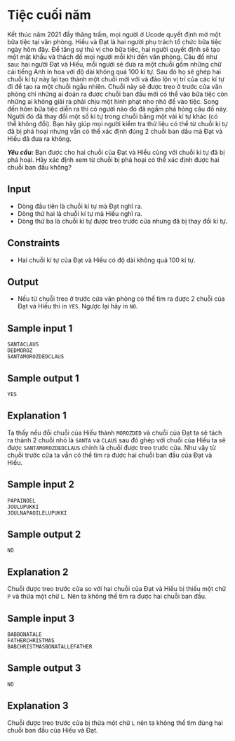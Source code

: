 # Tiệc cuối năm

Kết thúc năm $2021$ đầy thăng trầm, mọi người ở Ucode quyết định mở một bữa tiệc tại văn phòng. Hiếu và Đạt là hai người phụ trách tổ chức bữa tiệc ngày hôm đây. Để tăng sự thú vị cho bữa tiệc, hai người quyết định sẽ tạo một mật khẩu và thách đố mọi người mỗi khi đến văn phòng. Câu đố như sau: hai người Đạt và Hiếu, mỗi người sẽ đưa ra một chuỗi gồm những chữ cái tiếng Anh in hoa với độ dài không quá $100$ kí tự. Sau đó họ sẽ ghép hai chuỗi kí tự này lại tạo thành một chuỗi mới với và đảo lộn vị trí của các kí tự đi để tạo ra một chuỗi ngẫu nhiên. Chuỗi này sẽ được treo ở trước cửa văn phòng chỉ những ai đoán ra được chuỗi ban đầu mới có thể vào bữa tiệc còn những ai không giải ra phải chịu một hình phạt nho nhỏ để vào tiệc. Song đến hôm bữa tiệc diễn ra thì có người nào đó đã ngầm phá hỏng câu đố này. Người đó đã thay đổi một số kí tự trong chuỗi bằng một vài kí tự khác (có thể không đổi). Bạn hãy giúp mọi người kiểm tra thử liệu có thể từ chuỗi kí tự đã bị phá hoại nhưng vẫn có thể xác định đúng $2$ chuỗi ban dầu mà Đạt và Hiếu đã đưa ra không.

***Yêu cầu:*** Bạn được cho hai chuỗi của Đạt và Hiểu cùng với chuỗi kí tự đã bị phá hoại. Hãy xác định xem từ chuỗi bị phá hoại có thể xác định được hai chuỗi ban đầu không?

## Input

- Dòng đầu tiên là chuỗi kí tự mà Đạt nghĩ ra.
- Dòng thứ hai là chuỗi kí tự mà Hiếu nghĩ ra.
- Dòng thứ ba là chuỗi kí tự được treo trước cửa nhưng đã bị thay đổi kí tự.

## Constraints

- Hai chuỗi kí tự của Đạt và Hiếu có độ dài không quá $100$ kí tự.

## Output

- Nếu từ chuỗi treo ở trước cửa văn phòng có thể tìm ra được $2$ chuỗi của Đạt và Hiếu thì in `YES`. Ngược lại hãy in `NO`.


## Sample input 1

```
SANTACLAUS
DEDMOROZ
SANTAMOROZDEDCLAUS
```

## Sample output 1

```
YES
```

## Explanation 1

Ta thấy nếu đổi chuỗi của Hiếu thành `MOROZDED` và chuỗi của Đạt ta sẽ tách ra thành $2$ chuỗi nhỏ là `SANTA` và `CLAUS` sau đó ghép với chuỗi của Hiếu ta sẽ được `SANTAMOROZDEDCLAUS` chính là chuỗi được treo trước cửa. Như vậy từ chuỗi trước cửa ta vẫn có thể tìm ra được hai chuỗi ban đầu của Đạt và Hiếu.


## Sample input 2

```
PAPAINOEL
JOULUPUKKI
JOULNAPAOILELUPUKKI
```

## Sample output 2

```
NO
```

## Explanation 2

Chuỗi được treo trước cửa so với hai chuỗi của Đạt và Hiếu bị thiếu một chữ `P` và thừa một chữ `L`. Nên ta không thể tìm ra được hai chuỗi ban đầu.


## Sample input 3

```
BABBONATALE
FATHERCHRISTMAS
BABCHRISTMASBONATALLEFATHER
```

## Sample output 3

```
NO
```

## Explanation 3

Chuỗi được treo trước cửa bị thừa một chữ `L` nên ta không thể tìm đúng hai chuỗi ban đầu của Hiếu và Đạt.
